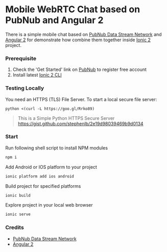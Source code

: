 Mobile WebRTC Chat based on PubNub and Angular 2
===============================

There is a simple mobile chat based on [PubNub Data Stream Network](https://www.pubnub.com) and [Angular 2](https://angular.io) for demonstrate how combine them together inside [Ionic 2](http://ionic.io/2) project. 

### Prerequisite

 1. Check the 'Get Started' link on [PubNub](https://www.pubnub.com) to register free account
 2. Install latest [Ionic 2 CLI](http://ionicframework.com/docs/v2/getting-started/installation)

### Testing Locally

You need an HTTPS (TLS) File Server. To start a local secure file server:

```shell
python <(curl -L https://goo.gl/Rrko89)
```

> This is a Simple Python HTTPS Secure Server
> https://gist.github.com/stephenlb/2e19d98039469b9d0134

### Start

Run following shell script to install NPM modules
```bash
npm i
```

Add Android or IOS platform to your project
```bash
ionic platform add ios android
```

Build project for specified platforms
```bash
ionic build
```

Explore project in your local web browser
```bash
ionic serve
```

### Credits

- [PubNub Data Stream Network](https://www.pubnub.com)
- [Angular 2](https://angular.io)